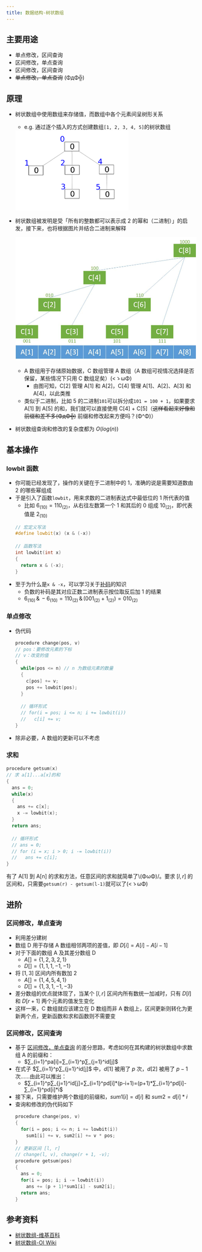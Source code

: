 ```yaml
---
title: 数据结构-树状数组
---
```


## 主要用途

- 单点修改，区间查询
- 区间修改，单点查询
- 区间修改，区间查询
- ~~单点修改，单点查询~~ (ΦдΦ╬)

## 原理

- 树状数组中使用数组来存储值，而数组中各个元素间呈树形关系
  - e.g. 通过逐个插入的方式创建数组`[1, 2, 3, 4, 5]`的树状数组<br>

  <img src="img/fenwick-tree-1.gif" alt="Fenwick 树" width=300px>
- 树状数组被发明是受「所有的整数都可以表示成 $2$ 的幂和（二进制）」的启发，接下来，也将根据图片并结合二进制来解释<br>

  <img src="img/fenwick-tree-2.jpg" alt="树状数组-数组元素间关系" width=600px><br>
  - A 数组用于存储原始数据，C 数组管理 A 数组（A 数组可视情况选择是否保留，某些情况下只用 C 数组足矣）(<ゝωΦ)
    - 由图可知，C[2] 管理 A[1] 和 A[2]，C[4] 管理 A[1]、A[2]、A[3] 和 A[4]，以此类推
  - 类似于二进制，比如 $5$ 的二进制`101`可以拆分成`101 = 100 + 1`，如果要求 A[1] 到 A[5] 的和，我们就可以直接使用 C[4] + C[5]（~~这样看起来好像和前缀和差不多(ΦдΦ╬)~~ 前缀和修改起来方便吗？(Φ^Φ)）
- 树状数组查询和修改的复杂度都为 $O(log(n))$

## 基本操作

### lowbit 函数

- 你可能已经发现了，操作的关键在于二进制中的 $1$，准确的说是需要知道数由 $2$ 的哪些幂组成
- 于是引入了函数`lowbit`，用来求数的二进制表达式中最低位的 $1$ 所代表的值
  - 比如 $6_{(10)}=110_{(2)}$，从右往左数第一个 $1$ 和其后的 $0$ 组成 $10_{(2)}$，即代表值是 $2_{(10)}$
  ```cpp
  // 宏定义写法
  #define lowbit(x) (x & (-x))

  // 函数写法
  int lowbit(int x)
  {
    return x & (-x);
  }
  ```
- 至于为什么是`x & -x`，可以学习关于[补码](https://baike.baidu.com/item/%E8%A1%A5%E7%A0%81/6854613?fr=aladdin)的知识
  - 负数的补码是其对应正数二进制表示按位取反后加 $1$ 的结果
  - $6_{(10)}\, \& \,-6_{(10)} = 110_{(2)}\, \& \,(001_{(2)} + 1_{(2)}) = 010_{(2)}$

### 单点修改

- 伪代码
  ```cpp
  procedure change(pos, v)
  // pos：要修改元素的下标
  // v：改变的值
  {
    while(pos <= n) // n 为数组元素的数量
    {
      c[pos] += v;
      pos += lowbit(pos);
    }

    // 循环形式
    // for(i = pos; i <= n; i += lowbit(i))
    //   c[i] += v;
  }
  ```
- 除非必要，A 数组的更新可以不考虑

### 求和

```cpp
procedure getsum(x)
// 求 a[1]...a[x]的和
{
  ans = 0;
  while(x)
  {
    ans += c[x];
    x -= lowbit(x);
  }
  return ans;

  // 循环形式
  // ans = 0;
  // for (i = x; i > 0; i -= lowbit(i))
  //   ans += c[i];
}
```
有了 A[1] 到 A[n] 的求和方法，任意区间的求和就简单了\\(ΦωΦ)/。要求 $[l, r]$ 的区间和，只需要`getsum(r) - getsum(l-1)`就可以了(<ゝωΦ)

## 进阶

### 区间修改，单点查询

- 利用差分建树
- 数组 D 用于存储 A 数组相邻两项的差值，即 $D[i] = A[i] - A[i - 1]$
- 对于下面的数组 A 及其差分数组 D
  - $A[] = \{1, 2, 3, 2, 1\}$
  - $D[] = \{1, 1, 1, -1, -1\}$
- 将 $[1, 3]$ 区间内所有数加 $2$
  - $A[] = \{1, 4, 5, 4, 1\}$
  - $D[] = \{1, 3, 1, -1, -3\}$
- 差分数组的优点就体现了，当某个 $[l, r]$ 区间内所有数统一加减时，只有 $D[l]$ 和 $D[r + 1]$ 两个元素的值发生变化
- 这样一来，C 数组就应该建立在 D 数组而非 A 数组上，区间更新则转化为更新两个点，更新函数和求和函数则不需要变

### 区间修改，区间查询

- 基于 [区间修改，单点查询](#区间修改单点查询) 的差分思路，考虑如何在其构建的树状数组中求数组 A 的前缀和：
  - $∑_{i=1}^pa[i]=∑_{i=1}^p∑_{j=1}^id[j]$
- 在式子 $∑_{i=1}^p∑_{j=1}^id[j]$ 中，$d[1]$ 被用了 $p$ 次，$d[2]$ 被用了 $p-1$ 次……由此可以推出：
  - $∑_{i=1}^p∑_{j=1}^id[j]=∑_{i=1}^pd[i]*(p-i+1)=(p+1)*∑_{i=1}^pd[i]-∑_{i=1}^pd[i]*i$
- 接下来，只需要维护两个数组的前缀和，$sum1[i]=d[i]$ 和 $sum2=d[i] * i$
- 查询和修改的伪代码如下
  ```cpp
  procedure change(pos, v)
  {
    for(i = pos; i <= n; i += lowbit(i))
      sum1[i] += v, sum2[i] += v * pos;
  }
  // 更新区间 [l, r]
  // change(l, v), change(r + 1, -v);
  procedure getsum(pos)
  {
    ans = 0;
    for(i = pos; i; i -= lowbit(i))
      ans += (p + 1)*sum1[i] - sum2[i];
    return ans;
  }
  ```

## 参考资料

- [树状数组-维基百科](https://zh.wikipedia.org/zh-cn/树状数组)
- [树状数组-OI Wiki](https://oi-wiki.org/ds/fenwick/)